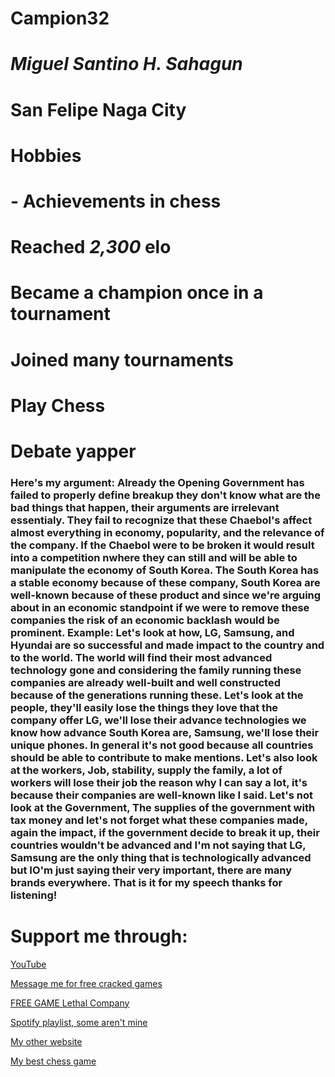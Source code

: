 # Campion32
# *Miguel Santino H. Sahagun*
# San Felipe Naga City
#
# Hobbies
# - Achievements in chess
#
# Reached *2,300* elo
# Became a champion once in a tournament
# Joined many tournaments
# Play Chess
# Debate yapper
### Here's my argument: Already the Opening Government has failed to properly define breakup they don't know what are the bad things that happen, their arguments are irrelevant essentialy. They fail  to recognize that these Chaebol's affect almost everything in economy, popularity, and the relevance of the company. If the Chaebol were to be broken it would result into a competition nwhere they can still and will be able to manipulate the economy of South Korea. The South Korea has a stable economy because of these company, South Korea are well-known because of these product and since we're arguing about in an economic standpoint if we were to remove these companies the risk of an economic backlash would be prominent. Example: Let's look at how, LG, Samsung, and Hyundai are so successful and made impact to the country and to the world. The world will find their most advanced technology gone and considering the family running these companies are already well-built and well constructed because of the generations running these. Let's look at the people, they'll easily lose the things they love that the company offer LG, we'll lose their advance technologies we know how advance South Korea are, Samsung, we'll lose their unique phones. In general it's not good because all countries should be able to contribute to make mentions. Let's also look at the workers, Job, stability, supply the family, a lot of workers will lose their job the reason why I can say a lot, it's because their companies are well-known like I said. Let's not look at the Government, The supplies of the government with tax money and let's not forget what these companies made, again the impact, if the government decide to break it up, their countries wouldn't be advanced and I'm not saying that LG, Samsung are the only thing that is technologically advanced but IO'm just saying their very important, there are many brands everywhere. That is it for my speech thanks for listening!                                                                                                                                                                                                                                                                                                                                                                                                                                                                                                                                                                                                                                                                                                                                                                                                                                                                                                                                                                                                                                                                                                                                                                                                                                                                
# Support me through:
[YouTube](https://www.youtube.com/@4twitchie/shorts)

[Message me for free cracked games](https://www.facebook.com/)

[FREE GAME Lethal Company](https://drive.google.com/file/d/1_W40mRsgEBAtJdCprqtufPXQlionz9eE/view?usp=drive_link)

[Spotify playlist, some aren't mine](https://open.spotify.com/collection/tracks)

[My other website](https://campion32.my.canva.site/)

[My best chess game](https://www.chess.com/analysis/game/live/118554521627?tab=analysis)
